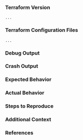<!--
Hi there,

Thank you for opening an issue. Please note that we try to keep the Terraform issue tracker reserved for bug reports and feature requests. For general usage questions, please see: https://www.terraform.io/community.html.

If your issue relates to a specific Terraform provider, please open it in the provider's own repository. The index of providers is at https://github.com/terraform-providers .
-->

### Terraform Version
<!---
Run `terraform -v` to show the version, and paste the result between the ``` marks below.

If you are not running the latest version of Terraform, please try upgrading because your issue may have already been fixed.
-->

```
...
```

### Terraform Configuration Files
<!--
Paste the relevant parts of your Terraform configuration between the ``` marks below.

For large Terraform configs, please use a service like Dropbox and share a link to the ZIP file. For security, you can also encrypt the files using our GPG public key.
-->

```hcl
...
```

### Debug Output
<!--
Full debug output can be obtained by running Terraform with the environment variable `TF_LOG=trace`. Please create a GitHub Gist containing the debug output. Please do _not_ paste the debug output in the issue, since debug output is long.

Debug output may contain sensitive information. Please review it before posting publicly, and if you are concerned feel free to encrypt the files using the HashiCorp security public key.
-->

### Crash Output
<!--
If the console output indicates that Terraform crashed, please share a link to a GitHub Gist containing the output of the `crash.log` file.
-->

### Expected Behavior
<!--
What should have happened?
-->

### Actual Behavior
<!--
What actually happened?
-->

### Steps to Reproduce
<!--
Please list the full steps required to reproduce the issue, for example:
1. `terraform init`
2. `terraform apply`
-->

### Additional Context
<!--
Are there anything atypical about your situation that we should know? For example: is Terraform running in a wrapper script or in a CI system? Are you passing any unusual command line options or environment variables to opt-in to non-default behavior?
-->

### References
<!--
Are there any other GitHub issues (open or closed) or Pull Requests that should be linked here? For example:

- #6017

-->
